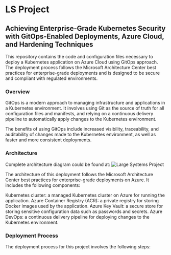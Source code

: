 # LS Project
## Achieving Enterprise-Grade Kubernetes Security with GitOps-Enabled Deployments, Azure Cloud, and Hardening Techniques
This repository contains the code and configuration files necessary to deploy a Kubernetes application on Azure Cloud using GitOps approach. The deployment process follows the Microsoft Architecture Center best practices for enterprise-grade deployments and is designed to be secure and compliant with regulated environments.
### Overview
GitOps is a modern approach to managing infrastructure and applications in a Kubernetes environment. It involves using Git as the source of truth for all configuration files and manifests, and relying on a continuous delivery pipeline to automatically apply changes to the Kubernetes environment.

The benefits of using GitOps include increased visibility, traceability, and auditability of changes made to the Kubernetes environment, as well as faster and more consistent deployments.
### Architecture
Complete architecture diagram could be found at: ![Large Systems Project](https://husseinahmed-dev.github.io/LS-Project/)

The architecture of this deployment follows the Microsoft Architecture Center best practices for enterprise-grade deployments on Azure. It includes the following components:

Kubernetes cluster: a managed Kubernetes cluster on Azure for running the application.
Azure Container Registry (ACR): a private registry for storing Docker images used by the application.
Azure Key Vault: a secure store for storing sensitive configuration data such as passwords and secrets.
Azure DevOps: a continuous delivery pipeline for deploying changes to the Kubernetes environment.
### Deployment Process
The deployment process for this project involves the following steps: